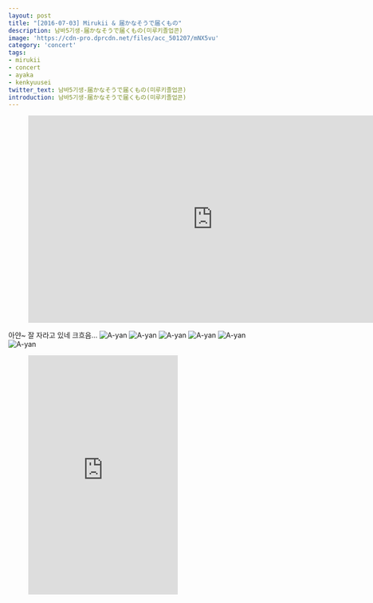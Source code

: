 ```yaml
---
layout: post
title: "[2016-07-03] Mirukii & 届かなそうで届くもの"
description: 남바5기생-届かなそうで届くもの(미루키졸업콘)
image: 'https://cdn-pro.dprcdn.net/files/acc_501207/mNX5vu'
category: 'concert'
tags:
- mirukii
- concert
- ayaka
- kenkyuusei
twitter_text: 남바5기생-届かなそうで届くもの(미루키졸업콘)
introduction: 남바5기생-届かなそうで届くもの(미루키졸업콘)
---
```

<figure class="video_container">
<iframe width="740" height="416" src="https://serviceapi.nmv.naver.com/flash/convertIframeTag.nhn?vid=DE686EF3058F13BA929D22D8198D9C6DCCFF&outKey=V1246850ef4465a9dd195beba196547534ceb0741943f98383054beba196547534ceb" frameborder="no" scrolling="no"></iframe>
</figure>

아얀~ 잘 자라고 있네 크흐음...
![A-yan](http://livedoor.blogimg.jp/yasuko1984ja-oku/imgs/5/e/5e5d0de9.jpg)
![A-yan](http://livedoor.blogimg.jp/akb4839/imgs/4/2/420f872e.jpg)
![A-yan](http://tvcap.info/2016/11/17/mm161117-2009530713.jpg)
![A-yan](http://otaballe.com/wp-content/uploads/2017/02/7f2dcfe57d7b792e02a22f9092a4eb63.png)
![A-yan](https://pbs.twimg.com/media/C6YSQooUoAAlPJO.jpg)
![A-yan](https://i.ytimg.com/vi/njypqhhoOck/maxresdefault.jpg)

<figure class="video_container">
<iframe src="https://player.vimeo.com/video/239502047" height="480" frameborder="0" webkitallowfullscreen mozallowfullscreen allowfullscreen></iframe>
</figure>